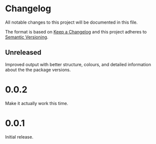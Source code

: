 # Changelog
All notable changes to this project will be documented in this file.

The format is based on [Keep a Changelog](http://keepachangelog.com/en/1.0.0/)
and this project adheres to [Semantic Versioning](http://semver.org/spec/v2.0.0.html).

## Unreleased

Improved output with better structure, colours, and detailed information about the the package versions.

# 0.0.2

Make it actually work this time.

# 0.0.1

Initial release.
